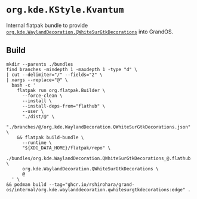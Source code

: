 # `org.kde.KStyle.Kvantum`

Internal flatpak bundle to provide
[`org.kde.WaylandDecoration.QWhiteSurGtkDecorations`](https://github.com/FengZhongShaoNian/QWhiteSurGtkDecorations)
into GrandOS.

## Build

```shell
mkdir --parents ./bundles
find branches -mindepth 1 -maxdepth 1 -type "d" \
| cut --delimiter="/" --fields="2" \
| xargs --replace="@" \
  bash -c '
    flatpak run org.flatpak.Builder \
      --force-clean \
      --install \
      --install-deps-from="flathub" \
      --user \
      "./dist/@" \
      "./branches/@/org.kde.WaylandDecoration.QWhiteSurGtkDecorations.json" \
    && flatpak build-bundle \
      --runtime \
      "${XDG_DATA_HOME}/flatpak/repo" \
      ./bundles/org.kde.WaylandDecoration.QWhiteSurGtkDecorations_@.flathub \
      org.kde.WaylandDecoration.QWhiteSurGtkDecorations \
      @
  ' \
&& podman build --tag="ghcr.io/rshirohara/grand-os/internal/org.kde.waylanddecoration.qwhitesurgtkdecorations:edge" .
```
